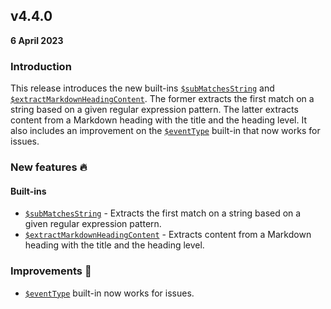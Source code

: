 ## v4.4.0

**6 April 2023**

### Introduction

This release introduces the new built-ins [`$subMatchesString`](/guides/built-ins#submatchesstring) and [`$extractMarkdownHeadingContent`](/guides/built-ins#extractmarkdownheadingcontent). The former extracts the first match on a string based on a given regular expression pattern. The latter extracts content from a Markdown heading with the title and the heading level. It also includes an improvement on the [`$eventType`](/guides/built-ins#eventtype) built-in that now works for issues.

### New features :fire:

#### Built-ins

- [`$subMatchesString`](/guides/built-ins#submatchesstring) - Extracts the first match on a string based on a given regular expression pattern.
- [`$extractMarkdownHeadingContent`](/guides/built-ins#extractmarkdownheadingcontent) - Extracts content from a Markdown heading with the title and the heading level.

### Improvements :rocket:

- [`$eventType`](/guides/built-ins#eventtype) built-in now works for issues.
